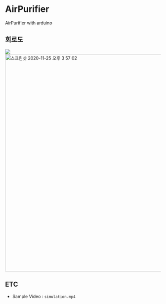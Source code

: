 # AirPurifier
AirPurifier with arduino

## 회로도
<img src="https://user-images.githubusercontent.com/45276804/100193226-b668e800-2f36-11eb-921b-b76ab12d4a71.png"/>
<img width="702" alt="스크린샷 2020-11-25 오후 3 57 02" src="https://user-images.githubusercontent.com/45276804/100193332-def0e200-2f36-11eb-9934-0c817ec8a5a7.png">


## ETC
- Sample Video : `simulation.mp4`

